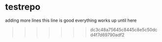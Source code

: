 # testrepo
adding more lines
this line is good
everything works up until here
>>>>>>> dc3c48a75645c8445c8e5c50dcd4f7d69790adf2
